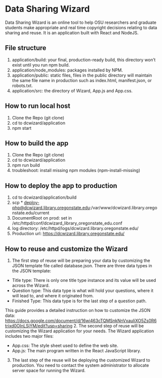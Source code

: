 # Data Sharing Wizard
Data Sharing Wizard is an online tool to help OSU researchers and graduate students make appropriate and real time copyright decisions relating to data sharing and reuse. It is an application built with React and NodeJS.

## File structure
1. application/build: your final, production-ready build, this directory won’t exist until you run npm build.
2. application/node_modules: packages installed by NPM.
3. application/public: static files, files in the public directory will maintain the same file name in production such as index.html, manifest.json, or robots.txt.
4. application/src: the directory of Wizard, App.js and App.css.

## How to run local host
1. Clone the Repo (git clone)
2. cd to dcwizard/application
3. npm start

## How to build the app
1. Clone the Repo (git clone)
2. cd to dcwizard/application
3. npm run build
4. troubleshoot: install missing npm modules (npm-install-missing)

## How to deploy the app to production
1. cd to dcwizard/application/build
2. scp * deploy-php@dcwizard.library.oregonstate.edu:/var/www/dcwizard.library.oregonstate.edu/current
3. DocumentRoot on prod: set in /etc/httpd/conf/dcwizard_library_oregonstate_edu.conf
4. log directory: /etc/httpd/logs/dcwizard.library.oregonstate.edu/
5. Production url: https://dcwizard.library.oregonstate.edu/

## How to reuse and customize the Wizard
1. The first step of reuse will be preparing your data by customizing the JSON template file called database.json. There are three data types in the JSON template:
* Title type: There is only one title type instance and its value will be used across the Wizard.
* Question type: This data type is what will hold your questions, where it will lead to, and where it originated from.
* Finished Type: This data type is for the last step of a question path.

This guide provides a detailed instruction on how to customize the JSON data: https://docs.google.com/document/d/16wi463cTQMSnkNnVxauIiXO5Zs0R6trixd0OInLSjYM/edit?usp=sharing
2. The second step of reuse will be customizing the Wizard application for your needs. The Wizard application includes two major files: 
* App.css: The style sheet used to define the web site.
* App.js: The main program written in the React JavaScript library.
3. The last step of the reuse will be deploying the customized Wizard to production. You need to contact the system administrator to allocate server space for running the Wizard.


